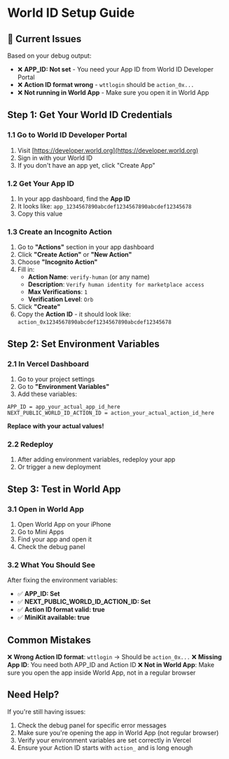 # World ID Setup Guide

## 🚨 Current Issues

Based on your debug output:
- ❌ **APP_ID: Not set** - You need your App ID from World ID Developer Portal
- ❌ **Action ID format wrong** - `wttlogin` should be `action_0x...`
- ❌ **Not running in World App** - Make sure you open it in World App

## Step 1: Get Your World ID Credentials

### 1.1 Go to World ID Developer Portal
1. Visit [https://developer.world.org](https://developer.world.org)
2. Sign in with your World ID
3. If you don't have an app yet, click "Create App"

### 1.2 Get Your App ID
1. In your app dashboard, find the **App ID**
2. It looks like: `app_1234567890abcdef1234567890abcdef12345678`
3. Copy this value

### 1.3 Create an Incognito Action
1. Go to **"Actions"** section in your app dashboard
2. Click **"Create Action"** or **"New Action"**
3. Choose **"Incognito Action"**
4. Fill in:
   - **Action Name**: `verify-human` (or any name)
   - **Description**: `Verify human identity for marketplace access`
   - **Max Verifications**: `1`
   - **Verification Level**: `Orb`
5. Click **"Create"**
6. Copy the **Action ID** - it should look like: `action_0x1234567890abcdef1234567890abcdef12345678`

## Step 2: Set Environment Variables

### 2.1 In Vercel Dashboard
1. Go to your project settings
2. Go to **"Environment Variables"**
3. Add these variables:

```
APP_ID = app_your_actual_app_id_here
NEXT_PUBLIC_WORLD_ID_ACTION_ID = action_your_actual_action_id_here
```

**Replace with your actual values!**

### 2.2 Redeploy
1. After adding environment variables, redeploy your app
2. Or trigger a new deployment

## Step 3: Test in World App

### 3.1 Open in World App
1. Open World App on your iPhone
2. Go to Mini Apps
3. Find your app and open it
4. Check the debug panel

### 3.2 What You Should See
After fixing the environment variables:
- ✅ **APP_ID: Set**
- ✅ **NEXT_PUBLIC_WORLD_ID_ACTION_ID: Set**
- ✅ **Action ID format valid: true**
- ✅ **MiniKit available: true**

## Common Mistakes

❌ **Wrong Action ID format**: `wttlogin` → Should be `action_0x...`
❌ **Missing App ID**: You need both APP_ID and Action ID
❌ **Not in World App**: Make sure you open the app inside World App, not in a regular browser

## Need Help?

If you're still having issues:
1. Check the debug panel for specific error messages
2. Make sure you're opening the app in World App (not regular browser)
3. Verify your environment variables are set correctly in Vercel
4. Ensure your Action ID starts with `action_` and is long enough
